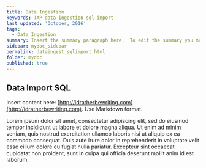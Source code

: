 ```yaml
---
title: Data Ingestion
keywords: TAP data ingestion sql import
last_updated: 'October, 2016'
tags:
  - Data Ingestion
summary: Insert the summary paragraph here.  To edit the summary you must edit the meta data for this post. 
sidebar: mydoc_sidebar
permalink: dataingest_sqlimport.html
folder: mydoc
published: true
---
```


## Data Import SQL

Insert content here: [http://idratherbewriting.com](http://idratherbewriting.com). Use Markdown format.

Lorem ipsum dolor sit amet, consectetur adipiscing elit, sed do eiusmod tempor incididunt ut labore et dolore magna aliqua. Ut enim ad minim veniam, quis nostrud exercitation ullamco laboris nisi ut aliquip ex ea commodo consequat. Duis aute irure dolor in reprehenderit in voluptate velit esse cillum dolore eu fugiat nulla pariatur. Excepteur sint occaecat cupidatat non proident, sunt in culpa qui officia deserunt mollit anim id est laborum.

